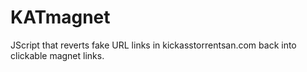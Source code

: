 # KATmagnet
JScript that reverts fake URL links in kickasstorrentsan.com back into clickable magnet links.
